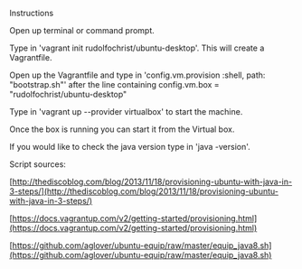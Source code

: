 Instructions

Open up terminal or command prompt.

Type in 'vagrant init rudolfochrist/ubuntu-desktop'. This will create a Vagrantfile.

Open up the Vagrantfile and type in 'config.vm.provision :shell, path: "bootstrap.sh"' after the line containing config.vm.box = "rudolfochrist/ubuntu-desktop"

Type in 'vagrant up --provider virtualbox' to start the machine.

Once the box is running you can start it from the Virtual box.

If you would like to check the java version type in 'java -version'.

Script sources:

[http://thediscoblog.com/blog/2013/11/18/provisioning-ubuntu-with-java-in-3-steps/](http://thediscoblog.com/blog/2013/11/18/provisioning-ubuntu-with-java-in-3-steps/)

[https://docs.vagrantup.com/v2/getting-started/provisioning.html](https://docs.vagrantup.com/v2/getting-started/provisioning.html)

[https://github.com/aglover/ubuntu-equip/raw/master/equip_java8.sh](https://github.com/aglover/ubuntu-equip/raw/master/equip_java8.sh)

